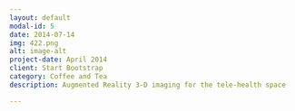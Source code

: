 ```yaml
---
layout: default
modal-id: 5
date: 2014-07-14
img: 422.png
alt: image-alt
project-date: April 2014
client: Start Bootstrap
category: Coffee and Tea
description: Augmented Reality 3-D imaging for the tele-health space

---
```

